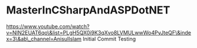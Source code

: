 # MasterInCSharpAndASPDotNET

https://www.youtube.com/watch?v=NIN2EUAT6qo\&list=PLgH5QX0i9K3qXvo8LVMULwwWo4PyJteQF\&index=3\&ab\_channel=AnisulIslam
Initial Commit Testing

